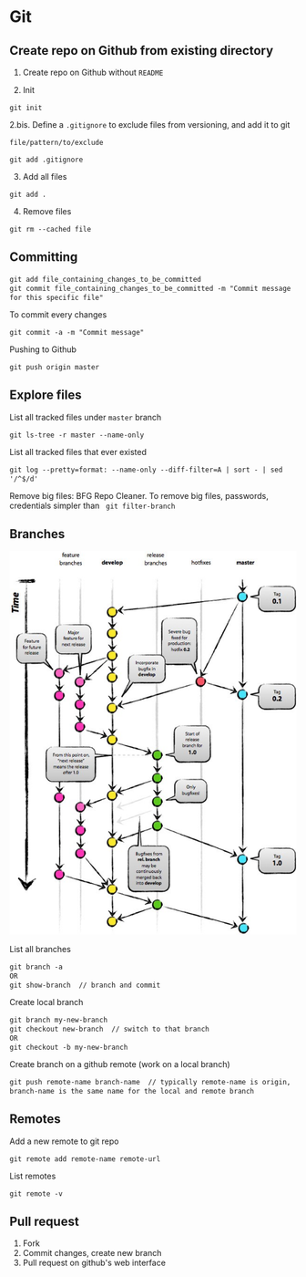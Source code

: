 # Git

## Create repo on Github from existing directory

1. Create repo on Github without `README`

2. Init
```
git init
```

2.bis. Define a `.gitignore` to exclude files from versioning, and add it to git
```
file/pattern/to/exclude
```

```
git add .gitignore
```

3. Add all files
```
git add .
```

4. Remove files
```
git rm --cached file
```

## Committing

```
git add file_containing_changes_to_be_committed
git commit file_containing_changes_to_be_committed -m "Commit message for this specific file"
```

To commit every changes
```
git commit -a -m "Commit message"
```

Pushing to Github
```
git push origin master
```

## Explore files

List all tracked files under `master` branch
```
git ls-tree -r master --name-only
```
List all tracked files that ever existed
```
git log --pretty=format: --name-only --diff-filter=A | sort - | sed '/^$/d'
```
Remove big files: BFG Repo Cleaner. To remove big files, passwords, credentials simpler than ` git filter-branch`

## Branches

![](./images/git_branches.jpeg)

List all branches
```
git branch -a
OR
git show-branch  // branch and commit 
```

Create local branch
```
git branch my-new-branch
git checkout new-branch  // switch to that branch 
OR
git checkout -b my-new-branch
```

Create branch on a github remote (work on a local branch)
```
git push remote-name branch-name  // typically remote-name is origin, branch-name is the same name for the local and remote branch
```

## Remotes

Add a new remote to git repo
```
git remote add remote-name remote-url
```

List remotes
```
git remote -v
```


## Pull request

1. Fork
2. Commit changes, create new branch
3. Pull request on github's web interface

